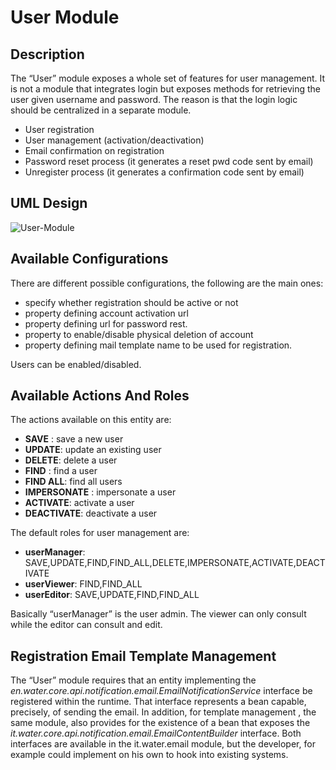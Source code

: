 # User Module

## Description

The “User” module exposes a whole set of features for user management. It is not a module that integrates login but exposes methods for retrieving the user given username and password.
The reason is that the login logic should be centralized in a separate module.

- User registration
- User management (activation/deactivation)
- Email confirmation on registration
- Password reset process (it generates a reset pwd code sent by email)
- Unregister process (it generates a confirmation code sent by email)

## UML Design

![User-Module](http://www.plantuml.com/plantuml/proxy?cache=no&src=https://raw.githubusercontent.com/jonashackt/plantuml-markdown/master/example-uml.iuml)

## Available Configurations

There are different possible configurations, the following are the main ones:

- specify whether registration should be active or not
- property defining account activation url
- property defining url for password rest.
- property to enable/disable physical deletion of account
- property defining mail template name to be used for registration.

Users can be enabled/disabled.

## Available Actions And Roles

The actions available on this entity are:

- **SAVE** : save a new user
- **UPDATE**: update an existing user
- **DELETE**: delete a user
- **FIND** : find a user
- **FIND ALL**: find all users
- **IMPERSONATE** : impersonate a user
- **ACTIVATE**: activate a user
- **DEACTIVATE**: deactivate a user

The default roles for user management are:

- **userManager**: SAVE,UPDATE,FIND,FIND_ALL,DELETE,IMPERSONATE,ACTIVATE,DEACTIVATE
- **userViewer**: FIND,FIND_ALL
- **userEditor**: SAVE,UPDATE,FIND,FIND_ALL

Basically “userManager” is the user admin. The viewer can only consult while the editor can consult and edit.

## Registration Email Template Management

The “User” module requires that an entity implementing the *en.water.core.api.notification.email.EmailNotificationService* interface be registered within the runtime.
That interface represents a bean capable, precisely, of sending the email. In addition, for template management , the same module, also provides for the existence of a bean that exposes the *it.water.core.api.notification.email.EmailContentBuilder* interface.
Both interfaces are available in the it.water.email module, but the developer, for example could implement on his own to hook into existing systems.


